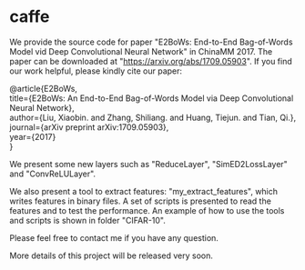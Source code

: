 # caffe
We provide the source code for paper "E2BoWs: End-to-End Bag-of-Words Model vid Deep Convolutional Neural Network" in ChinaMM 2017. The paper can be downloaded at "https://arxiv.org/abs/1709.05903". If you find our work helpful, please kindly cite our paper:

@article{E2BoWs,  
  title={E2BoWs: An End-to-End Bag-of-Words Model via Deep Convolutional Neural Network},    
  author={Liu, Xiaobin. and Zhang, Shiliang. and Huang, Tiejun. and Tian, Qi.},    
  journal={arXiv preprint arXiv:1709.05903},    
  year={2017}    
}

We present some new layers such as "ReduceLayer", "SimED2LossLayer" and "ConvReLULayer".

We also present a tool to extract features: "my_extract_features", which writes features in binary files. A set of scripts is presented to read the features and to test the performance. An example of how to use the tools and scripts is shown in folder "CIFAR-10".

Please feel free to contact me if you have any question. 

More details of this project will be released very soon.

